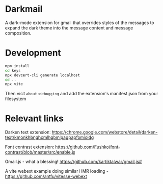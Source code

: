 # Darkmail

A dark-mode extension for gmail that overrides styles of the messages to expand the dark
theme into the message content and message composition.


# Development

```sh
npm install
cd keys
npx devcert-cli generate localhost
cd ..
npx vite
```
Then visit `about:debugging` and add the extension's manifest.json from your filesystem



# Relevant links

Darken text extension: https://chrome.google.com/webstore/detail/darken-text/kmonkhbnghcmlhgbmlpagpapfomioidg

Font contrast extension: https://github.com/Fushko/font-contrast/blob/master/src/enable.js

Gmail.js - what a blessing! https://github.com/kartiktalwar/gmail.js#

A vite webext example doing similar HMR loading - https://github.com/antfu/vitesse-webext

